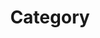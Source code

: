 ---
title: "Category"
layout: categories
permalink : /categories/
author_profile: true
sidebar_main: true
---